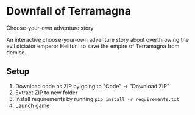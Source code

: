 # Downfall of Terramagna

Choose-your-own adventure story

An interactive choose-your-own adventure story about overthrowing the evil dictator emperor Heiltur I to save the empire of Terramagna from demise.

## Setup

1. Download code as ZIP by going to "Code" -> "Download ZIP"
2. Extract ZIP to new folder
3. Install requirements by running `pip install -r requirements.txt`
4. Launch game